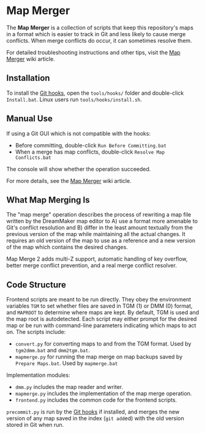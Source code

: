 # Map Merger

The **Map Merger** is a collection of scripts that keep this repository's maps
in a format which is easier to track in Git and less likely to cause merge
conflicts. When merge conflicts do occur, it can sometimes resolve them.

For detailed troubleshooting instructions and other tips, visit the
[Map Merger] wiki article.

## Installation

To install the [Git hooks], open the `tools/hooks/` folder and double-click
`Install.bat`. Linux users run `tools/hooks/install.sh`.

## Manual Use

If using a Git GUI which is not compatible with the hooks:

* Before committing, double-click `Run Before Committing.bat`
* When a merge has map conflicts, double-click `Resolve Map Conflicts.bat`

The console will show whether the operation succeeded.

For more details, see the [Map Merger] wiki article.

## What Map Merging Is

The "map merge" operation describes the process of rewriting a map file written
by the DreamMaker map editor to A) use a format more amenable to Git's conflict
resolution and B) differ in the least amount textually from the previous
version of the map while maintaining all the actual changes. It requires an old
version of the map to use as a reference and a new version of the map which
contains the desired changes.

Map Merge 2 adds multi-Z support, automatic handling of key overflow, better
merge conflict prevention, and a real merge conflict resolver.

## Code Structure

Frontend scripts are meant to be run directly. They obey the environment
variables `TGM` to set whether files are saved in TGM (1) or DMM (0) format,
and `MAPROOT` to determine where maps are kept. By default, TGM is used and
the map root is autodetected. Each script may either prompt for the desired map
or be run with command-line parameters indicating which maps to act on. The
scripts include:

* `convert.py` for converting maps to and from the TGM format. Used by
  `tgm2dmm.bat` and `dmm2tgm.bat`.
* `mapmerge.py` for running the map merge on map backups saved by
  `Prepare Maps.bat`. Used by `mapmerge.bat`

Implementation modules:

* `dmm.py` includes the map reader and writer.
* `mapmerge.py` includes the implementation of the map merge operation.
* `frontend.py` includes the common code for the frontend scripts.

`precommit.py` is run by the [Git hooks] if installed, and merges the new
version of any map saved in the index (`git add`ed) with the old version stored
in Git when run.

[Map Merger]: https://tgstation13.org/wiki/Map_Merger
[Git hooks]: ../hooks/README.md
